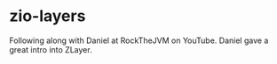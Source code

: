 # zio-layers
Following along with Daniel at RockTheJVM on YouTube.  Daniel gave a great intro into ZLayer.
